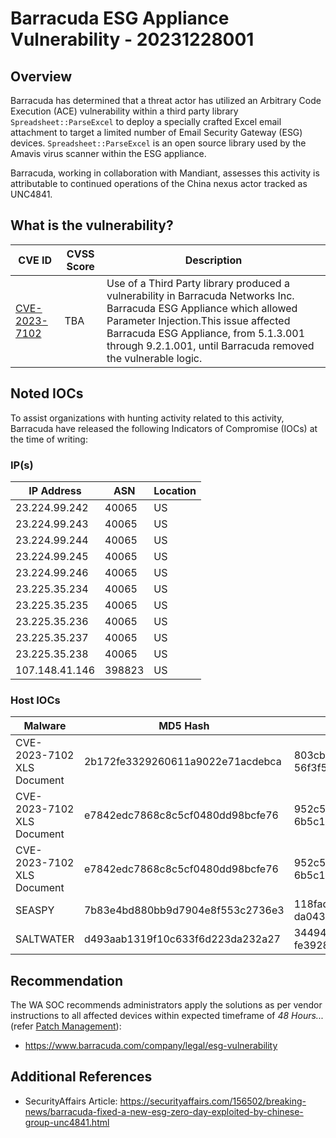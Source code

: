 # Barracuda ESG Appliance Vulnerability - 20231228001

## Overview

Barracuda has determined that a threat actor has utilized an Arbitrary Code Execution (ACE) vulnerability within a third party library `Spreadsheet::ParseExcel` to deploy a specially crafted Excel email attachment to target a limited number of Email Security Gateway (ESG) devices. `Spreadsheet::ParseExcel` is an open source library used by the Amavis virus scanner within the ESG appliance.

Barracuda, working in collaboration with Mandiant, assesses this activity is attributable to continued operations of the China nexus actor tracked as UNC4841.

## What is the vulnerability?

| CVE ID                                                          | CVSS Score | Description                                                                                                                                                                                                                                                             |
| --------------------------------------------------------------- | ---------- | ----------------------------------------------------------------------------------------------------------------------------------------------------------------------------------------------------------------------------------------------------------------------- |
| [CVE-2023-7102](https://nvd.nist.gov/vuln/detail/CVE-2023-7102) | TBA        | Use of a Third Party library produced a vulnerability in Barracuda Networks Inc. Barracuda ESG Appliance which allowed Parameter Injection.This issue affected Barracuda ESG Appliance, from 5.1.3.001 through 9.2.1.001, until Barracuda removed the vulnerable logic. |

## Noted IOCs

To assist organizations with hunting activity related to this activity, Barracuda have released the following Indicators of Compromise (IOCs) at the time of writing:

### IP(s)

| IP Address     | ASN    | Location |
| -------------- | ------ | -------- |
| 23.224.99.242  | 40065  | US       |
| 23.224.99.243  | 40065  | US       |
| 23.224.99.244  | 40065  | US       |
| 23.224.99.245  | 40065  | US       |
| 23.224.99.246  | 40065  | US       |
| 23.225.35.234  | 40065  | US       |
| 23.225.35.235  | 40065  | US       |
| 23.225.35.236  | 40065  | US       |
| 23.225.35.237  | 40065  | US       |
| 23.225.35.238  | 40065  | US       |
| 107.148.41.146 | 398823 | US       |

### Host IOCs

| Malware                    | MD5 Hash                         | SHA256                                                            | File Name(s)       | File Type    |
| -------------------------- | -------------------------------- | ----------------------------------------------------------------- | ------------------ | ------------ |
| CVE-2023-7102 XLS Document | 2b172fe3329260611a9022e71acdebca | 803cb5a7de1fe0067a9eeb220dfc24ca 56f3f571a986180e146b6cf387855bdd | ads2.xls           | xls          |
| CVE-2023-7102 XLS Document | e7842edc7868c8c5cf0480dd98bcfe76 | 952c5f45d203d8f1a7532e5b59af8e330 6b5c1c53a30624b6733e0176d8d1acd | don.xls            | xls          |
| CVE-2023-7102 XLS Document | e7842edc7868c8c5cf0480dd98bcfe76 | 952c5f45d203d8f1a7532e5b59af8e330 6b5c1c53a30624b6733e0176d8d1acd | personalbudget.xls | xls          |
| SEASPY                     | 7b83e4bd880bb9d7904e8f553c2736e3 | 118fad9e1f03b8b1abe00529c61dc3edf da043b787c9084180d83535b4d177b7 | wifi-service       | x-executable |
| SALTWATER                  | d493aab1319f10c633f6d223da232a27 | 34494ecb02a1cccadda1c7693c45666e1 fe3928cc83576f8f07380801b07d8ba | mod_tll.so         | x-sharedlib  |

## Recommendation

The WA SOC recommends administrators apply the solutions as per vendor instructions to all affected devices within expected timeframe of *48 Hours...* (refer [Patch Management](../guidelines/patch-management.md)):

- <https://www.barracuda.com/company/legal/esg-vulnerability>

## Additional References

- SecurityAffairs Article: <https://securityaffairs.com/156502/breaking-news/barracuda-fixed-a-new-esg-zero-day-exploited-by-chinese-group-unc4841.html>
